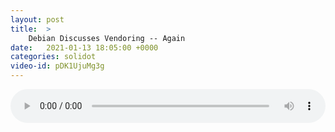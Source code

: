 ```yaml
---
layout: post
title:  >
    Debian Discusses Vendoring -- Again
date:   2021-01-13 18:05:00 +0000
categories: solidot
video-id: pDK1UjuMg3g
---
```


<audio src="/assets/7f98b6bb76421b06fc5b9519f400aa50.mp3" style="width: 100%;" controls></audio>

